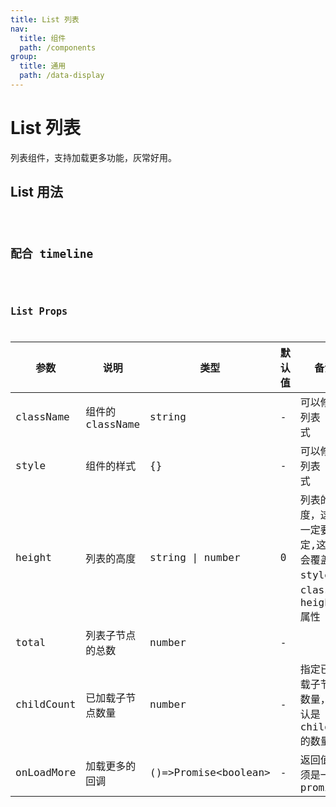 ```yaml
---
title: List 列表
nav:
  title: 组件
  path: /components
group:
  title: 通用
  path: /data-display
---
```


# List 列表

列表组件，支持加载更多功能，灰常好用。

## List 用法

<code src="./demo/simple.tsx" />

## 配合 timeline

<code src="./demo/timeline.tsx" />

## List Props

| 参数       | 说明             | 类型                  | 默认值 | 备注                                                                  |
| ---------- | ---------------- | --------------------- | ------ | --------------------------------------------------------------------- |
| className  | 组件的 className | string                | -      | 可以修改 列表 的样式                                                  |
| style      | 组件的样式       | {}                    | -      | 可以修改 列表 的样式                                                  |
| height     | 列表的高度       | string \| number      | 0      | 列表的高度，这个一定要指定,这个值会覆盖 style 和 class 的 height 属性 |
| total      | 列表子节点的总数 | number                | -      |                                                                       |
| childCount | 已加载子节点数量 | number                | -      | 指定已加载子节点数量，默认是 children 的数量                          |
| onLoadMore | 加载更多的回调   | ()=>Promise<boolean\> | -      | 返回值必须是一个 promise                                              |
